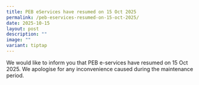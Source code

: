 ```yaml
---
title: PEB eServices have resumed on 15 Oct 2025
permalink: /peb-eservices-resumed-on-15-oct-2025/
date: 2025-10-15
layout: post
description: ""
image: ""
variant: tiptap
---
```

<p>We would like to inform you that PEB e-services have resumed on 15 Oct
2025. We apologise for any inconvenience caused during the maintenance
period.</p>
